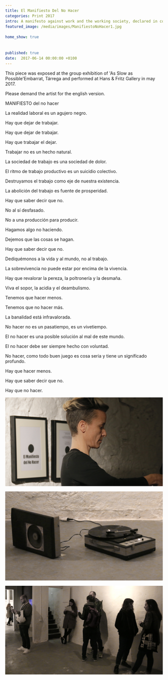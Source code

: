 ```yaml
---
title: El Manifiesto Del No Hacer
categories: Print 2017
intro: A manifesto against work and the working society, declared in collaboration with Mar Merino. 
featured_image: /media/images/ManifiestoNoHacer1.jpg

home_show: true


published: true
date:  2017-06-14 00:00:00 +0100
---
```

This piece was exposed at the group exhibition of 'As Slow as Possible'Embarrat, Tárrega and performed at Hans & Fritz Gallery in may 2017.

Please demand the artist for the english version.

MANIFIESTO del no hacer

La realidad laboral es un agujero negro.


Hay que dejar de trabajar.


Hay que dejar de trabajar.


Hay que trabajar el dejar.  

Trabajar no es un hecho natural.  

La sociedad de trabajo es una sociedad de dolor.  

El ritmo de trabajo productivo es un suicidio colectivo.  

Destruyamos el trabajo como eje de nuestra existencia.  

La abolición del trabajo es fuente de prosperidad.  

Hay que saber decir que no.  

No al sí desfasado.  

No a una producción para producir.  

Hagamos algo no haciendo.  

Dejemos que las cosas se hagan.  

Hay que saber decir que no.  

Dediquémonos a la vida y al mundo, no al trabajo.  

La sobrevivencia no puede estar por encima de la vivencia.  

Hay que revalorar la pereza, la poltronería y la desmaña.  

Viva el sopor, la acidia y el deambulismo.  

Tenemos que hacer menos.  

Tenemos que no hacer más.  

La banalidad está infravalorada.  

No hacer no es un pasatiempo, es un vivetiempo.  

El no hacer es una posible solución al mal de este mundo.  

El no hacer debe ser siempre hecho con voluntad.  

No hacer, como todo buen juego es cosa seria
y tiene un significado profundo.  

Hay que hacer menos.  

Hay que saber decir que no.  

Hay que no hacer.

![image](/media/images/ManifiestoHyF.jpg)
 
![image](/media/images/ManifiestoHyF2.jpg)

![image](/media/images/ManifiestoHyF3.jpg)
